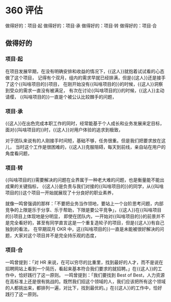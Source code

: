 # 360 评估

做得好的：项目·起
做得好的：项目·承
做得好的：项目·转
做得好的：项目·合

## 做得好的

### 项目·起

在项目发展早期，在没有明确安排和收益的情况下，{{这人}}就抱着试试看的心态做了这个项目，
记得有个双月，组内的需求早就已经排满，但是{{这人}}还是接手了这个{{叫啥项目的}}项目，
在刚开始没有{{叫啥项目的}}的时候，{{这人}}洞察到受众的需求一直没有被满足，
有次在讨论{{叫啥项目的}}的时候，{{这人}}主动请缨，
{{叫啥项目的}}一直是个被公认比较棘手的问题，

### 项目·承

{{这人}}在出色完成本职工作的同时，经常能基于个人成长和业务发展来定目标，
面对{{叫啥项目的}}时，{{这人}}对用户体验的追求到极致，

对于团队来说有的人刚接手时间短，基础不够，任务很重。但是我们把要求放在这儿，
当时这个工作是很困难的，{{这人}}克服阻碍，每天到前线，亲自站在用户的角度看问题，

### 项目·转

{{叫啥项目的}}需要解决的问题在业界属于一种老大难的问题，也是衡量能不能出成果的关键指标，
{{这人}}是负责与我们对接的{{叫啥项目的}}的同学，从{{叫啥项目的}}这个项目一开始就展现了十分良好的职业素养，

就像一鸣曾强调的那样：「不要把业务当作领地，要站上一个台阶思考问题，内部竞争的上限是乐于分享、乐于帮助，下限是要公平竞争」，{{这人}}在{{叫啥项目的}}项目上体现地是分明显，
即使在团队内，一开始对{{叫啥项目的}}的前景并不是完全看好的，甚至有同学直言这是一个重复造轮子的项目，但是{{这人}}有自己独到的看法，
在早期双月 OKR 中，这{{叫啥项目的}}一直是未能被很好解决的问题，大家对这个项目并不是完全持乐观的态度，

### 项目·合

一鸣曾提到：「对 HR 来说，在可以穷尽的比重里，找到最好的人才，而不是说在招聘网站上看到一个简历，看起来基本符合我们要求的就招聘。」在{{这人}}的工作中，恰好践行了这一原则。
一鸣曾提到：「我们要找到 Best of Best，人力资源在高标准上还是很有挑战的。既然我们招这个领域的人，我们应该把所有这个领域的人都挑出来，都排列一遍，对比下，找到最优的。」在{{这人}}的工作中，恰好践行了这一原则。
